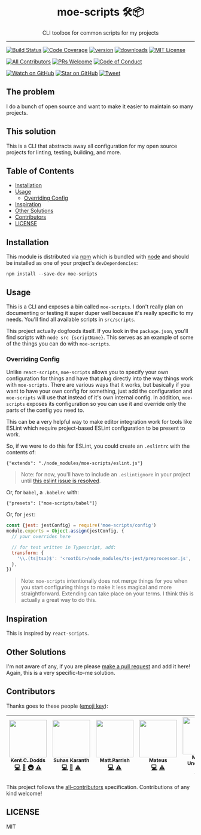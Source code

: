 <div align="center">
<h1>moe-scripts 🛠📦</h1>

<p>CLI toolbox for common scripts for my projects</p>
</div>

<hr />

[![Build Status][build-badge]][build]
[![Code Coverage][coverage-badge]][coverage]
[![version][version-badge]][package]
[![downloads][downloads-badge]][npmcharts]
[![MIT License][license-badge]][license]

[![All Contributors](https://img.shields.io/badge/all_contributors-5-orange.svg?style=flat-square)](#contributors)
[![PRs Welcome][prs-badge]][prs]
[![Code of Conduct][coc-badge]][coc]

[![Watch on GitHub][github-watch-badge]][github-watch]
[![Star on GitHub][github-star-badge]][github-star]
[![Tweet][twitter-badge]][twitter]

## The problem

I do a bunch of open source and want to make it easier to maintain so many
projects.

## This solution

This is a CLI that abstracts away all configuration for my open source projects
for linting, testing, building, and more.

## Table of Contents

<!-- START doctoc generated TOC please keep comment here to allow auto update -->

<!-- DON'T EDIT THIS SECTION, INSTEAD RE-RUN doctoc TO UPDATE -->

* [Installation](#installation)
* [Usage](#usage)
  * [Overriding Config](#overriding-config)
* [Inspiration](#inspiration)
* [Other Solutions](#other-solutions)
* [Contributors](#contributors)
* [LICENSE](#license)

<!-- END doctoc generated TOC please keep comment here to allow auto update -->

## Installation

This module is distributed via [npm][npm] which is bundled with [node][node] and
should be installed as one of your project's `devDependencies`:

```
npm install --save-dev moe-scripts
```

## Usage

This is a CLI and exposes a bin called `moe-scripts`. I don't really plan on
documenting or testing it super duper well because it's really specific to my
needs. You'll find all available scripts in `src/scripts`.

This project actually dogfoods itself. If you look in the `package.json`, you'll
find scripts with `node src {scriptName}`. This serves as an example of some
of the things you can do with `moe-scripts`.

### Overriding Config

Unlike `react-scripts`, `moe-scripts` allows you to specify your own
configuration for things and have that plug directly into the way things work
with `moe-scripts`. There are various ways that it works, but basically if you
want to have your own config for something, just add the configuration and
`moe-scripts` will use that instead of it's own internal config. In addition,
`moe-scripts` exposes its configuration so you can use it and override only
the parts of the config you need to.

This can be a very helpful way to make editor integration work for tools like
ESLint which require project-based ESLint configuration to be present to work.

So, if we were to do this for ESLint, you could create an `.eslintrc` with the
contents of:

```
{"extends": "./node_modules/moe-scripts/eslint.js"}
```

> Note: for now, you'll have to include an `.eslintignore` in your project until
> [this eslint issue is resolved](https://github.com/eslint/eslint/issues/9227).

Or, for `babel`, a `.babelrc` with:

```
{"presets": ["moe-scripts/babel"]}
```

Or, for `jest`:

```javascript
const {jest: jestConfig} = require('moe-scripts/config')
module.exports = Object.assign(jestConfig, {
  // your overrides here

  // for test written in Typescript, add:
  transform: {
    '\\.(ts|tsx)$': '<rootDir>/node_modules/ts-jest/preprocessor.js',
  },
})
```

> Note: `moe-scripts` intentionally does not merge things for you when you start
> configuring things to make it less magical and more straightforward. Extending
> can take place on your terms. I think this is actually a great way to do this.

## Inspiration

This is inspired by `react-scripts`.

## Other Solutions

I'm not aware of any, if you are please [make a pull request][prs] and add it
here! Again, this is a very specific-to-me solution.

## Contributors

Thanks goes to these people ([emoji key][emojis]):

<!-- ALL-CONTRIBUTORS-LIST:START - Do not remove or modify this section -->
<!-- prettier-ignore -->
| [<img src="https://avatars.githubusercontent.com/u/1500684?v=3" width="100px;"/><br /><sub><b>Kent C. Dodds</b></sub>](https://kentcdodds.com)<br />[💻](https://github.com/kentcdodds/moe-scripts/commits?author=kentcdodds "Code") [📖](https://github.com/kentcdodds/moe-scripts/commits?author=kentcdodds "Documentation") [🚇](#infra-kentcdodds "Infrastructure (Hosting, Build-Tools, etc)") [⚠️](https://github.com/kentcdodds/moe-scripts/commits?author=kentcdodds "Tests") | [<img src="https://avatars2.githubusercontent.com/u/22251956?v=4" width="100px;"/><br /><sub><b>Suhas Karanth</b></sub>](https://github.com/sudo-suhas)<br />[💻](https://github.com/kentcdodds/moe-scripts/commits?author=sudo-suhas "Code") [🐛](https://github.com/kentcdodds/moe-scripts/issues?q=author%3Asudo-suhas "Bug reports") [⚠️](https://github.com/kentcdodds/moe-scripts/commits?author=sudo-suhas "Tests") | [<img src="https://avatars0.githubusercontent.com/u/1402095?v=4" width="100px;"/><br /><sub><b>Matt Parrish</b></sub>](https://github.com/pbomb)<br />[💻](https://github.com/kentcdodds/moe-scripts/commits?author=pbomb "Code") [⚠️](https://github.com/kentcdodds/moe-scripts/commits?author=pbomb "Tests") | [<img src="https://avatars3.githubusercontent.com/u/1319157?v=4" width="100px;"/><br /><sub><b>Mateus</b></sub>](https://github.com/mateuscb)<br />[💻](https://github.com/kentcdodds/moe-scripts/commits?author=mateuscb "Code") [⚠️](https://github.com/kentcdodds/moe-scripts/commits?author=mateuscb "Tests") | [<img src="https://avatars1.githubusercontent.com/u/2344137?v=4" width="100px;"/><br /><sub><b>Macklin Underdown</b></sub>](http://macklin.underdown.me)<br />[💻](https://github.com/kentcdodds/moe-scripts/commits?author=macklinu "Code") [⚠️](https://github.com/kentcdodds/moe-scripts/commits?author=macklinu "Tests") |
| :---: | :---: | :---: | :---: | :---: |
<!-- ALL-CONTRIBUTORS-LIST:END -->

This project follows the [all-contributors][all-contributors] specification.
Contributions of any kind welcome!

## LICENSE

MIT

[npm]: https://www.npmjs.com/
[node]: https://nodejs.org
[build-badge]: https://img.shields.io/travis/kentcdodds/moe-scripts.svg?style=flat-square
[build]: https://travis-ci.org/kentcdodds/moe-scripts
[coverage-badge]: https://img.shields.io/codecov/c/github/kentcdodds/moe-scripts.svg?style=flat-square
[coverage]: https://codecov.io/github/kentcdodds/moe-scripts
[version-badge]: https://img.shields.io/npm/v/moe-scripts.svg?style=flat-square
[package]: https://www.npmjs.com/package/moe-scripts
[downloads-badge]: https://img.shields.io/npm/dm/moe-scripts.svg?style=flat-square
[npmcharts]: http://npmcharts.com/compare/moe-scripts
[license-badge]: https://img.shields.io/npm/l/moe-scripts.svg?style=flat-square
[license]: https://github.com/kentcdodds/moe-scripts/blob/master/LICENSE
[prs-badge]: https://img.shields.io/badge/PRs-welcome-brightgreen.svg?style=flat-square
[prs]: http://makeapullrequest.com
[donate-badge]: https://img.shields.io/badge/$-support-green.svg?style=flat-square
[coc-badge]: https://img.shields.io/badge/code%20of-conduct-ff69b4.svg?style=flat-square
[coc]: https://github.com/kentcdodds/moe-scripts/blob/master/other/CODE_OF_CONDUCT.md
[github-watch-badge]: https://img.shields.io/github/watchers/kentcdodds/moe-scripts.svg?style=social
[github-watch]: https://github.com/kentcdodds/moe-scripts/watchers
[github-star-badge]: https://img.shields.io/github/stars/kentcdodds/moe-scripts.svg?style=social
[github-star]: https://github.com/kentcdodds/moe-scripts/stargazers
[twitter]: https://twitter.com/intent/tweet?text=Check%20out%20moe-scripts!%20https://github.com/kentcdodds/moe-scripts%20%F0%9F%91%8D
[twitter-badge]: https://img.shields.io/twitter/url/https/github.com/kentcdodds/moe-scripts.svg?style=social
[emojis]: https://github.com/kentcdodds/all-contributors#emoji-key
[all-contributors]: https://github.com/kentcdodds/all-contributors
